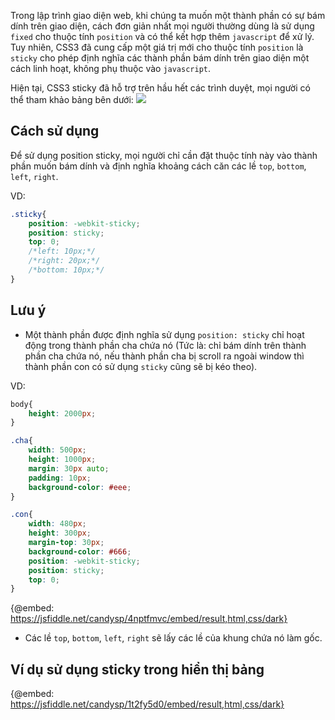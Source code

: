 Trong lập trình giao diện web, khi chúng ta muốn một thành phần có sự bám dính trên giao diện, cách đơn giản nhất mọi người thường dùng là sử dụng `fixed` cho thuộc tính `position` và có thể kết hợp thêm `javascript` để xử lý. Tuy nhiên, CSS3 đã cung cấp một giá trị mới cho thuộc tính `position` là `sticky` cho phép định nghĩa các thành phần bám dính trên giao diện một cách linh hoạt, không phụ thuộc vào `javascript`.

Hiện tại, CSS3 sticky đã hỗ trợ trên hầu hết các trình duyệt, mọi người có thể tham khảo bảng bên dưới:
![](https://images.viblo.asia/301c4a2e-18bb-4744-b3db-7269986769c8.jpg)

## Cách sử dụng
Để sử dụng position sticky, mọi người chỉ cần đặt thuộc tính này vào thành phần muốn bám dính và định nghĩa khoảng cách căn các lề `top`, `bottom`, `left`, `right`.

VD:
```css
.sticky{
    position: -webkit-sticky;
    position: sticky;
    top: 0;
    /*left: 10px;*/
    /*right: 20px;*/
    /*bottom: 10px;*/
}
```

## Lưu ý
- Một thành phần được định nghĩa sử dụng `position: sticky` chỉ hoạt động trong thành phần cha chứa nó (Tức là: chỉ bám dính trên thành phần cha chứa nó, nếu thành phần cha bị scroll ra ngoài window thì thành phần con có sử dụng `sticky` cũng sẽ bị kéo theo).

VD:
```css
body{
    height: 2000px;
}

.cha{
    width: 500px;
    height: 1000px;
    margin: 30px auto;
    padding: 10px;
    background-color: #eee;
}

.con{
    width: 480px;
    height: 300px;
    margin-top: 30px;
    background-color: #666;
    position: -webkit-sticky;
    position: sticky;
    top: 0;
}
```
{@embed: https://jsfiddle.net/candysp/4nptfmvc/embed/result,html,css/dark}

- Các lề `top`, `bottom`, `left`, `right` sẽ lấy các lề của khung chứa nó làm gốc.

## Ví dụ sử dụng sticky trong hiển thị bảng
{@embed: https://jsfiddle.net/candysp/1t2fy5d0/embed/result,html,css/dark}